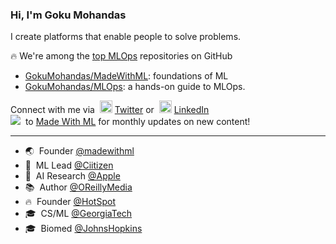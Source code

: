 ### Hi, I'm Goku Mohandas

I create platforms that enable people to solve problems.<br>

🔥&nbsp;We're among the <a href="https://github.com/topics/mlops" target="_blank">top MLOps</a> repositories on GitHub
- [GokuMohandas/MadeWithML](https://github.com/GokuMohandas/MadeWithML): foundations of ML
- [GokuMohandas/MLOps](https://github.com/GokuMohandas/MLOps): a hands-on guide to MLOps.

Connect with me via &nbsp;<img width="20" src="https://www.pinclipart.com/picdir/middle/1-14041_twitter-logo-transparent-background-twitter-logo-clipart.png">&nbsp;<a href="https://www.twitter.com/GokuMohandas/" target="_blank">Twitter</a> or &nbsp;<img width="20" src="https://avatars3.githubusercontent.com/u/357098?s=200&v=4"> <a href="https://www.linkedin.com/in/goku/" target="_blank">LinkedIn</a><br>
<a target="_blank" href="https://madewithml.com/subscribe/"><img src="https://img.shields.io/badge/Subscribe-35K-brightgreen"></a>&nbsp; to [Made With ML](https://madewithml.com/) for monthly updates on new content! 

<hr>

- 🌏 &nbsp;Founder <a href="https://madewithml.com/" target="_blank">@madewithml</a><br>
- 🏥 &nbsp;ML Lead <a href="http://ciitizen.com/" target="_blank">@Ciitizen</a><br>
- 🔬 &nbsp;AI Research <a href="http://apple.com/" target="_blank">@Apple</a><br>
- 📚 &nbsp;Author <a href="https://www.oreilly.com/" target="_blank">@OReillyMedia</a><br>
- 🔥 &nbsp;Founder <a href="https://twitter.com/HotSpotRide" target="_blank">@HotSpot</a><br>
- 🎓 &nbsp;CS/ML <a href="http://gatech.edu/" target="_blank">@GeorgiaTech</a><br>
- 🎓 &nbsp;Biomed <a href="http://jhu.edu/" target="_blank">@JohnsHopkins</a><br>
